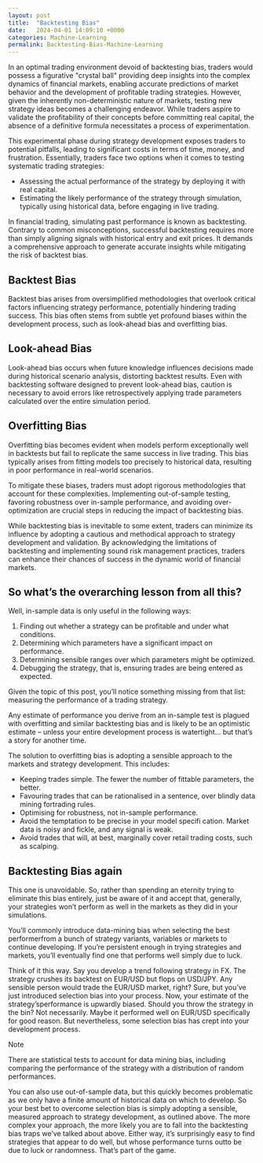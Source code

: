 ```yaml
---
layout: post
title:  "Backtesting Bias"
date:   2024-04-01 14:09:10 +0000
categories: Machine-Learning
permalink: Backtesting-Bias-Machine-Learning
---
```

In an optimal trading environment devoid of backtesting bias, traders would possess a figurative "crystal ball" providing deep insights into the complex dynamics of financial markets, enabling accurate predictions of <!--more--> market behavior and the development of profitable trading strategies. However, given the inherently non-deterministic nature of markets, testing new strategy ideas becomes a challenging endeavor. While traders aspire to validate the profitability of their concepts before committing real capital, the absence of a definitive formula necessitates a process of experimentation.

This experimental phase during strategy development exposes traders to potential pitfalls, leading to significant costs in terms of time, money, and frustration. Essentially, traders face two options when it comes to testing systematic trading strategies:

- Assessing the actual performance of the strategy by deploying it with real capital.
- Estimating the likely performance of the strategy through simulation, typically using historical data, before engaging in live trading.

In financial trading, simulating past performance is known as backtesting. Contrary to common misconceptions, successful backtesting requires more than simply aligning signals with historical entry and exit prices. It demands a comprehensive approach to generate accurate insights while mitigating the risk of backtest bias.

## Backtest Bias
Backtest bias arises from oversimplified methodologies that overlook critical factors influencing strategy performance, potentially hindering trading success. This bias often stems from subtle yet profound biases within the development process, such as look-ahead bias and overfitting bias.

## Look-ahead Bias
Look-ahead bias occurs when future knowledge influences decisions made during historical scenario analysis, distorting backtest results. Even with backtesting software designed to prevent look-ahead bias, caution is necessary to avoid errors like retrospectively applying trade parameters calculated over the entire simulation period.

## Overfitting Bias
Overfitting bias becomes evident when models perform exceptionally well in backtests but fail to replicate the same success in live trading. This bias typically arises from fitting models too precisely to historical data, resulting in poor performance in real-world scenarios.

To mitigate these biases, traders must adopt rigorous methodologies that account for these complexities. Implementing out-of-sample testing, favoring robustness over in-sample performance, and avoiding over-optimization are crucial steps in reducing the impact of backtesting bias.

While backtesting bias is inevitable to some extent, traders can minimize its influence by adopting a cautious and methodical approach to strategy development and validation. By acknowledging the limitations of backtesting and implementing sound risk management practices, traders can enhance their chances of success in the dynamic world of financial markets.

## So what’s the overarching lesson from all this?

Well, in-sample data is only useful in the following ways:
1. Finding out whether a strategy can be profitable and under what conditions.
2. Determining which parameters have a significant impact on performance.
3. Determining sensible ranges over which parameters might be optimized.
4. Debugging the strategy, that is, ensuring trades are being entered as expected.

Given the topic of this post, you’ll notice something missing from that list: measuring the performance of a trading strategy.

Any estimate of performance you derive from an in-sample test is plagued with overfitting and similar backtesting bias and is likely to be an optimistic estimate – unless your entire development process is watertight... but that’s a story for another time.

The solution to overfitting bias is adopting a sensible approach to the markets and strategy development. This includes:

- Keeping trades simple. The fewer the number of fittable parameters, the better.
- Favouring trades that can be rationalised in a sentence, over blindly data mining fortrading rules.
- Optimising for robustness, not in-sample performance.
- Avoid the temptation to be precise in your model specifi cation. Market data is noisy and fickle, and any signal is weak.
- Avoid trades that will, at best, marginally cover retail trading costs, such as scalping.

## Backtesting Bias again
This one is unavoidable. So, rather than spending an eternity trying to eliminate this bias entirely, just be aware of it and accept that, generally, your strategies won’t perform as well in the markets as they did in your simulations.

You’ll commonly introduce data-mining bias when selecting the best performerfrom a bunch of strategy variants, variables or markets to continue developing. If you’re persistent enough in trying strategies and markets, you’ll eventually find one that performs well simply due to luck.

Think of it this way. Say you develop a trend following strategy in FX. The strategy crushes its backtest on EUR/USD but flops on USD/JPY. Any sensible person would trade the EUR/USD market, right? Sure, but you’ve just introduced selection bias into your process. Now, your estimate of the strategy’sperformance is upwardly biased. Should you throw the strategy in the bin? Not necessarily. Maybe it performed well on EUR/USD specifically for good reason. But nevertheless, some selection bias has crept into your development process.

> [!NOTE] 
> There are statistical tests to account for data mining bias, including comparing the performance of the strategy with a distribution of random performances. 

You can also use out-of-sample data, but this quickly becomes problematic as we only have a finite amount of historical data on which to develop.
So your best bet to overcome selection bias is simply adopting a sensible, measured approach to strategy development, as outlined above.
The more complex your approach, the more likely you are to fall into the backtesting bias traps we’ve talked about above. Either way, it’s surprisingly easy to find strategies that appear to do well, but whose performance turns outto be due to luck or randomness. That’s part of the game.



